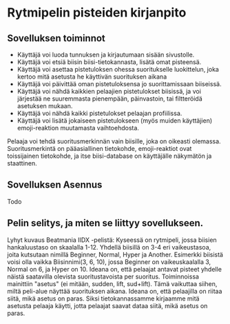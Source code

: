 # Rytmipelin pisteiden kirjanpito

## Sovelluksen toiminnot
* Käyttäjä voi luoda tunnuksen ja kirjautumaan sisään sivustolle.
* Käyttäjä voi etsiä biisin biisi-tietokannasta, lisätä omat pisteensä.
* Käyttäjä voi asettaa pistetuloksen ohessa suoritukselle luokittelun, joka kertoo mitä asetusta he käyttivän suorituksen aikana
* Käyttäjä voi päivittää oman pistetuloksensa jo suorittamissaan biiseissä.
* Käyttäjä voi nähdä kaikkien pelaajien pistetulokset biisissä, ja voi järjestää ne suuremmasta pienempään, päinvastoin, tai filtteröidä asetuksen mukaan.
* Käyttäjä voi nähdä kaikki pistetulokset pelaajan profiilissa.
* Käyttäjä voi lisätä jokaiseen pistetulokseen (myös muiden käyttäjien) emoji-reaktion muutamasta vaihtoehdosta.

Pelaaja voi tehdä suoritusmerkinnän vain biisille, joka on oikeasti olemassa. Suoritusmerkintä on pääasiallinen tietokohde, emoji-reaktiot ovat toissijainen tietokohde, ja itse biisi-database on käyttäjälle näkymätön ja staattinen.

## Sovelluksen Asennus
Todo

## Pelin selitys, ja miten se liittyy sovellukseen.
Lyhyt kuvaus Beatmania IIDX -pelistä: Kyseessä on rytmipeli, jossa biisien hankaluustaso on skaalalla 1-12. Yhdellä biisillä on 3-4 eri vaikeustasoa, joita kutsutaan nimillä Beginner, Normal, Hyper ja Another. Esimerkki biisistä voisi olla vaikka Biisinnimi(3, 6, 10), jossa Beginner on vaikeuskaalalla 3, Normal on 6, ja Hyper on 10. Ideana on, että pelaajat antavat pisteet yhdelle näistä saatavilla olevista suoritustavoista per suoritus. Toiminnoissa mainittiin "asetus" (ei mitään, sudden, lift, sud+lift). Tämä vaikuttaa siihen, miltä peli-alue näyttää suorituksen aikana. Ideana on, että pelaajilla on riitaa siitä, mikä asetus on paras. Siksi tietokannassamme kirjaamme mitä asetusta pelaaja käytti, jotta pelaajat saavat dataa siitä, mikä asetus on paras.
